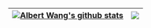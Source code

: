 | <a href="https://github.com/WangHaoZhe/github-readme-stats"><img align="center" src="https://github-readme-stats.vercel.app/api?username=WangHaoZhe&show_icons=true&include_all_commits=true&theme=graywhite&hide_border=true&count_private=true" alt="Albert Wang's github stats" /></a> | <a href="https://github.com/WangHaoZhe/github-readme-stats"><img align="center" src="https://github-readme-stats.vercel.app/api/top-langs/?username=WangHaoZhe&layout=compact&theme=graywhite&hide_border=true&count_private=true" /></a> |
| ------------- | ------------- |
